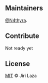 ## Maintainers

[@N4thyra](https://github.com/N4thyra).

## Contribute

Not ready yet

## License

[MIT](LICENSE) © Jiri Laza
